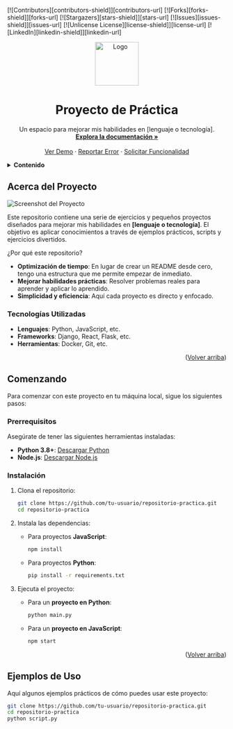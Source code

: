 <!-- Improved compatibility of back to top link: See: https://github.com/othneildrew/Best-README-Template/pull/73 -->
<a id="readme-top"></a>

<!-- PROJECT SHIELDS -->
[![Contributors][contributors-shield]][contributors-url]
[![Forks][forks-shield]][forks-url]
[![Stargazers][stars-shield]][stars-url]
[![Issues][issues-shield]][issues-url]
[![Unlicense License][license-shield]][license-url]
[![LinkedIn][linkedin-shield]][linkedin-url]

<!-- PROJECT LOGO -->
<div align="center">
  <a href="https://github.com/tu-usuario/repositorio-practica">
    <img src="images/logo.png" alt="Logo" width="100" height="100" />
  </a>
  <h1 align="center">Proyecto de Práctica</h1>
  <p align="center">
    Un espacio para mejorar mis habilidades en [lenguaje o tecnología].
    <br />
    <a href="https://github.com/tu-usuario/repositorio-practica"><strong>Explora la documentación »</strong></a>
    <br />
    <br />
    <a href="https://github.com/tu-usuario/repositorio-practica">Ver Demo</a>
    &middot;
    <a href="https://github.com/tu-usuario/repositorio-practica/issues/new?labels=bug&template=bug-report.md">Reportar Error</a>
    &middot;
    <a href="https://github.com/tu-usuario/repositorio-practica/issues/new?labels=enhancement&template=feature-request.md">Solicitar Funcionalidad</a>
  </p>
</div>

<!-- TABLE OF CONTENTS -->
<details>
  <summary><strong>Contenido</strong></summary>
  <ol>
    <li><a href="#acerca-del-proyecto">Acerca del Proyecto</a></li>
    <li><a href="#comenzando">Comenzando</a></li>
    <li><a href="#ejemplos-de-uso">Ejemplos de Uso</a></li>
    <li><a href="#roadmap">Roadmap</a></li>
    <li><a href="#contribuir">Contribuir</a></li>
    <li><a href="#licencia">Licencia</a></li>
    <li><a href="#contacto">Contacto</a></li>
    <li><a href="#reconocimientos">Reconocimientos</a></li>
  </ol>
</details>

## Acerca del Proyecto

![Screenshot del Proyecto](https://via.placeholder.com/800x400?text=Captura+del+Proyecto)

Este repositorio contiene una serie de ejercicios y pequeños proyectos diseñados para mejorar mis habilidades en **[lenguaje o tecnología]**. El objetivo es aplicar conocimientos a través de ejemplos prácticos, scripts y ejercicios divertidos.

¿Por qué este repositorio?
- **Optimización de tiempo**: En lugar de crear un README desde cero, tengo una estructura que me permite empezar de inmediato.
- **Mejorar habilidades prácticas**: Resolver problemas reales para aprender y aplicar lo aprendido.
- **Simplicidad y eficiencia**: Aquí cada proyecto es directo y enfocado.

### Tecnologías Utilizadas
- **Lenguajes**: Python, JavaScript, etc.
- **Frameworks**: Django, React, Flask, etc.
- **Herramientas**: Docker, Git, etc.

<p align="right">(<a href="#readme-top">Volver arriba</a>)</p>

## Comenzando

Para comenzar con este proyecto en tu máquina local, sigue los siguientes pasos:

### Prerrequisitos

Asegúrate de tener las siguientes herramientas instaladas:

- **Python 3.8+**: [Descargar Python](https://www.python.org/downloads/)
- **Node.js**: [Descargar Node.js](https://nodejs.org/)

### Instalación

1. Clona el repositorio:
    ```bash
    git clone https://github.com/tu-usuario/repositorio-practica.git
    cd repositorio-practica
    ```

2. Instala las dependencias:
    - Para proyectos **JavaScript**:
      ```bash
      npm install
      ```

    - Para proyectos **Python**:
      ```bash
      pip install -r requirements.txt
      ```

3. Ejecuta el proyecto:
    - Para un **proyecto en Python**:
      ```bash
      python main.py
      ```

    - Para un **proyecto en JavaScript**:
      ```bash
      npm start
      ```

<p align="right">(<a href="#readme-top">Volver arriba</a>)</p>

## Ejemplos de Uso

Aquí algunos ejemplos prácticos de cómo puedes usar este proyecto:

```bash
git clone https://github.com/tu-usuario/repositorio-practica.git
cd repositorio-practica
python script.py
